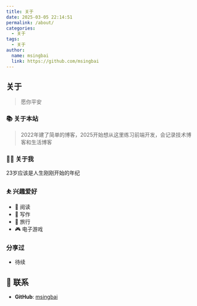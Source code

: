 ```yaml
---
title: 关于
date: 2025-03-05 22:14:51
permalink: /about/
categories:
  - 关于
tags:
  - 关于
author:
  name: msingbai
  link: https://github.com/msingbai
---
```


## 关于

> 愿你平安

<!-- more -->

<InArticleAdsense
    data-ad-client="ca-pub-1725717718088510"
    data-ad-slot="4281148213">
</InArticleAdsense>

### 📚 关于本站

> 2022年建了简单的博客，2025开始想从这里练习前端开发，会记录技术博客和生活博客

<Badge text="摘"/>

### 👨‍💻 关于我

23岁应该是人生刚刚开始的年纪

### ⛹ 兴趣爱好

- 📖 阅读
- 📝 写作
- 🧳 旅行
- 🎮︎ 电子游戏

### 分享过

- 待续

## :email: 联系

- **GitHub**: [msingbai](https://github.com/msingbai)

